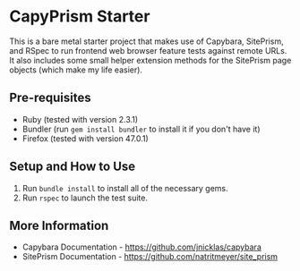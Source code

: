 # CapyPrism Starter

This is a bare metal starter project that makes use of Capybara, SitePrism, and RSpec to run
frontend web browser feature tests against remote URLs. It also includes some small helper
extension methods for the SitePrism page objects (which make my life easier).


## Pre-requisites

- Ruby (tested with version 2.3.1)
- Bundler (run `gem install bundler` to install it if you don't have it)
- Firefox (tested with version 47.0.1)


## Setup and How to Use

1. Run `bundle install` to install all of the necessary gems.
2. Run `rspec` to launch the test suite.


## More Information

- Capybara Documentation - https://github.com/jnicklas/capybara
- SitePrism Documentation - https://github.com/natritmeyer/site_prism